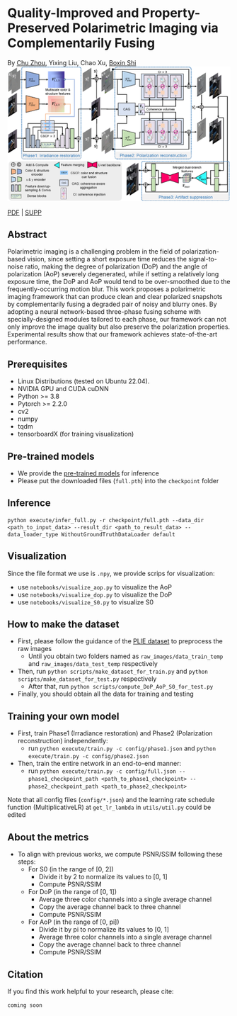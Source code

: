 # Quality-Improved and Property-Preserved Polarimetric Imaging via Complementarily Fusing

By [Chu Zhou](https://fourson.github.io/), Yixing Liu, Chao Xu, [Boxin Shi](http://ci.idm.pku.edu.cn/)
![Network](Network.png)

[PDF]() | [SUPP]()

## Abstract
Polarimetric imaging is a challenging problem in the field of polarization-based vision, since setting a short exposure time reduces the signal-to-noise ratio, making the degree of polarization (DoP) and the angle of polarization (AoP) severely degenerated, while if setting a relatively long exposure time, the DoP and AoP would tend to be over-smoothed due to the frequently-occurring motion blur. This work proposes a polarimetric imaging framework that can produce clean and clear polarized snapshots by complementarily fusing a degraded pair of noisy and blurry ones. By adopting a neural network-based three-phase fusing scheme with specially-designed modules tailored to each phase, our framework can not only improve the image quality but also preserve the polarization properties. Experimental results show that our framework achieves state-of-the-art performance.
## Prerequisites
* Linux Distributions (tested on Ubuntu 22.04).
* NVIDIA GPU and CUDA cuDNN
* Python >= 3.8
* Pytorch >= 2.2.0
* cv2
* numpy
* tqdm
* tensorboardX (for training visualization)

## Pre-trained models
* We provide the [pre-trained models](https://drive.google.com/file/d/162c3LqijhCOBs9t_bpTYzr5wj7LkW_cs/view?usp=sharing) for inference
* Please put the downloaded files (`full.pth`) into the `checkpoint` folder

## Inference
```
python execute/infer_full.py -r checkpoint/full.pth --data_dir <path_to_input_data> --result_dir <path_to_result_data> --data_loader_type WithoutGroundTruthDataLoader default
```

## Visualization
Since the file format we use is `.npy`, we provide scrips for visualization:
* use `notebooks/visualize_aop.py` to visualize the AoP
* use `notebooks/visualize_dop.py` to visualize the DoP
* use `notebooks/visualize_S0.py` to visualize S0

## How to make the dataset
* First, please follow the guidance of the [PLIE dataset](https://github.com/fourson/Polarization-Aware-Low-Light-Image-Enhancement/tree/master) to preprocess the raw images
  * Until you obtain two folders named as `raw_images/data_train_temp` and `raw_images/data_test_temp` respectively
* Then, run `python scripts/make_dataset_for_train.py` and `python scripts/make_dataset_for_test.py` respectively
  * After that, run `python scripts/compute_DoP_AoP_S0_for_test.py`
* Finally, you should obtain all the data for training and testing
  
## Training your own model
* First, train Phase1 (Irradiance restoration) and Phase2 (Polarization reconstruction) independently:
  * run `python execute/train.py -c config/phase1.json` and `python execute/train.py -c config/phase2.json`
* Then, train the entire network in an end-to-end manner:
  * run `python execute/train.py -c config/full.json --phase1_checkpoint_path <path_to_phase1_checkpoint> --phase2_checkpoint_path <path_to_phase2_checkpoint>
  `

Note that all config files (`config/*.json`) and the learning rate schedule function (MultiplicativeLR) at `get_lr_lambda` in `utils/util.py` could be edited

## About the metrics
* To align with previous works, we compute PSNR/SSIM following these steps:
  * For S0 (in the range of [0, 2])
    * Divide it by 2 to normalize its values to [0, 1]
    * Compute PSNR/SSIM
  * For DoP (in the range of [0, 1])
    * Average three color channels into a single average channel
    * Copy the average channel back to three channel
    * Compute PSNR/SSIM
  * For AoP (in the range of [0, pi])
    * Divide it by pi to normalize its values to [0, 1]
    * Average three color channels into a single average channel
    * Copy the average channel back to three channel
    * Compute PSNR/SSIM

## Citation
If you find this work helpful to your research, please cite:
```
coming soon
```
